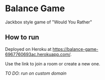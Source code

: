# Balance Game

Jackbox style game of "Would You Rather"

## How to run

Deployed on Heroku at https://balance-game-6967760693ac.herokuapp.com/.

Use the link to join a room or create a new one.

*TO DO: run on custom domain*